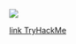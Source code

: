 <img src="https://tryhackme-badges.s3.amazonaws.com/tranvanvu1522004.png"/>

[link TryHackMe](https://tryhackme.com/p/tranvanvu1522004)
